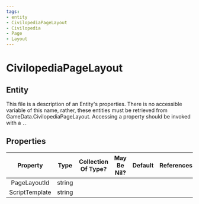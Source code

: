 ```yaml
---
tags:
- entity
- CivilopediaPageLayout
- Civilopedia
- Page
- Layout
---
```

# CivilopediaPageLayout
## Entity
This file is a description of an Entity's properties. There is no accessible variable of this name, rather, these entities must be retrieved from GameData.CivilopediaPageLayout. Accessing a property should be invoked with a `.`.
## Properties
|	Property	|	Type	|	Collection Of Type?	|	May Be Nil?	|	Default	|	References	|	Key	|	Notes	|
|	:-:	|	:-:	|	:-:	|	:-:	|	:-:	|	:-:	|	:-:	|	-:	|
|	PageLayoutId	|	string	|		|		|		|		|		|	|
|	ScriptTemplate	|	string	|		|		|		|		|		|	|
